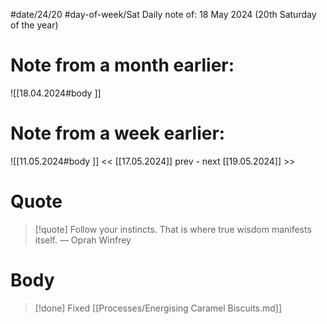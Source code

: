 
#date/24/20
#day-of-week/Sat
Daily note of: 18 May 2024 (20th Saturday of the year)

# Note from a month earlier:
![[18.04.2024#body ]]

# Note from a week earlier:
![[11.05.2024#body ]]
 << [[17.05.2024]] prev - next [[19.05.2024]] >>
# Quote

> [!quote] Follow your instincts. That is where true wisdom manifests itself.
> — Oprah Winfrey
# Body

> [!done]
> Fixed [[Processes/Energising Caramel Biscuits.md]]
